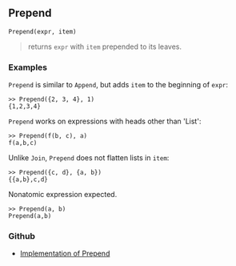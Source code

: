 ## Prepend

```
Prepend(expr, item)
```

> returns `expr` with `item` prepended to its leaves.

### Examples

`Prepend` is similar to `Append`, but adds `item` to the beginning of `expr`:

```
>> Prepend({2, 3, 4}, 1)    
{1,2,3,4}    
```

`Prepend` works on expressions with heads other than 'List':    

```
>> Prepend(f(b, c), a)    
f(a,b,c)    
```

Unlike `Join`, `Prepend` does not flatten lists in `item`: 
  
```
>> Prepend({c, d}, {a, b})  
{{a,b},c,d}   
```

Nonatomic expression expected.  

```
>> Prepend(a, b)       
Prepend(a,b)   
```

### Github

* [Implementation of Prepend](https://github.com/axkr/symja_android_library/blob/master/symja_android_library/matheclipse-core/src/main/java/org/matheclipse/core/builtin/ListFunctions.java#L5078) 
